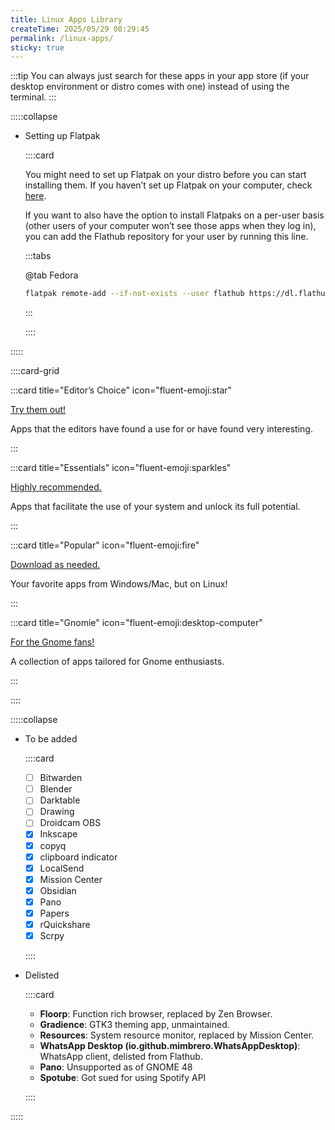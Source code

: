 ```yaml
---
title: Linux Apps Library
createTime: 2025/05/29 08:29:45
permalink: /linux-apps/
sticky: true
---
```


:::tip You can always just search for these apps in your app store (if your desktop environment or distro comes with one) instead of using the terminal.
:::

:::::collapse

- Setting up Flatpak

  ::::card

  You might need to set up Flatpak on your distro before you can start installing them. If you haven’t set up Flatpak on your computer, check [here](https://flathub.org/setup).

  If you want to also have the option to install Flatpaks on a per-user basis (other users of your computer won’t see those apps when they log in), you can add the Flathub repository for your user by running this line.

  :::tabs

  @tab Fedora

  ```bash
  flatpak remote-add --if-not-exists --user flathub https://dl.flathub.org/repo/flathub.flatpakrepo
  ```

  :::

  ::::

:::::

::::card-grid

:::card title="Editor’s Choice" icon="fluent-emoji:star"

[Try them out!](./editors-choice.md)

Apps that the editors have found a use for or have found very interesting.

:::

:::card title="Essentials" icon="fluent-emoji:sparkles"

[Highly recommended.](./essentials.md)

Apps that facilitate the use of your system and unlock its full potential.

:::

:::card title="Popular" icon="fluent-emoji:fire"

[Download as needed.](./popular.md)

Your favorite apps from Windows/Mac, but on Linux!

:::

:::card title="Gnomie" icon="fluent-emoji:desktop-computer"

[For the Gnome fans!](./gnomie.md)

A collection of apps tailored for Gnome enthusiasts.

:::

::::

:::::collapse

- To be added

  ::::card

  - [ ] Bitwarden
  - [ ] Blender
  - [ ] Darktable
  - [ ] Drawing
  - [ ] Droidcam OBS
  - [x] Inkscape
  - [x] copyq
  - [x] clipboard indicator
  - [x] LocalSend
  - [x] Mission Center
  - [x] Obsidian
  - [x] Pano
  - [x] Papers
  - [x] rQuickshare
  - [x] Scrpy

  ::::

- Delisted

  ::::card

  - **Floorp**: Function rich browser, replaced by Zen Browser.
  - **Gradience**: GTK3 theming app, unmaintained.
  - **Resources**: System resource monitor, replaced by Mission Center.
  - **WhatsApp Desktop (io.github.mimbrero.WhatsAppDesktop)**: WhatsApp client, delisted from Flathub.
  - **Pano**: Unsupported as of GNOME 48
  - **Spotube**: Got sued for using Spotify API

  ::::

:::::
